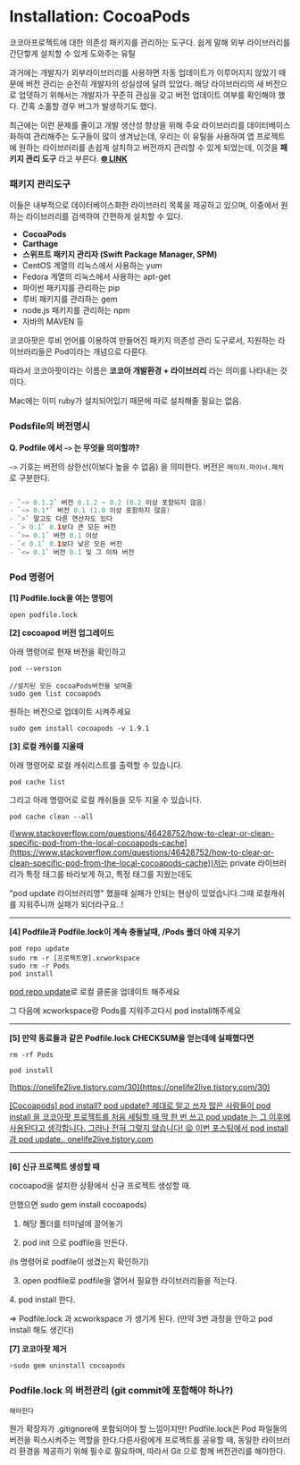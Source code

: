 # Installation: CocoaPods

코코아프로젝트에 대한 의존성 패키지를 관리하는 도구다. 쉽게 말해 외부 라이브러리를 간단핳게 설치할 수 있게 도와주는 유틸

과거에는 개발자가 외부라이브러리를 사용하면 자동 업데이트가 이루어지지 않았기 때문에 버전 관리는 순전히 개발자의 성실성에 달려 있었다. 해당 라이브러리의 새 버전으로 업뎃하기 위해서는 개발자가 꾸준히 관심을 갖고 버전 업데이트 여부를 확인해야 했다. 간혹 소홀할 경우 버그가 발생하기도 했다.

최근에는 이런 문제를 줄이고 개발 생산성 향상을 위해 주요 라이브러리를 데이터베이스화하여 관리해주는 도구들이 많이 생겨났는데, 우리는 이 유틸을 사용하여 앱 프로젝트에 원하는 라이브러리를 손쉽게 설치하고 버전까지 관리할 수 있게 되었는데, 이것을 **패키지 관리 도구** 라고 부른다.
**[🌐 LINK](https://cocoapods.org/)**

### 패키지 관리도구

이들은 내부적으로 데이터베이스화한 라이브러리 목록을 제공하고 있으며, 이중에서 원하는 라이브러리를 검색하여 간편하게 설치할 수 있다.

- **CocoaPods**
- **Carthage**
- **스위프트 패키지 관리자 (Swift Package Manager, SPM)**
- CentOS 계열의 리눅스에서 사용하는 yum
- Fedora 계열의 리눅스에서 사용하는 apt-get
- 파이썬 패키지를 관리하는 pip
- 루비 패키지를 관리하는 gem
- node.js 패키지를 관리하는 npm
- 자바의 MAVEN 등

코코아팟은 루비 언어를 이용하여 만들어진 패키지 의존성 관리 도구로서, 지원하는 라이브러리들은 Pod이라는 개념으로 다룬다.

따라서 코코아팟이라는 이름은 **코코아 개발환경 + 라이브러리** 라는 의미를 나타내는 것이다.

Mac에는 이미 ruby가 설치되어있기 때문에 따로 설치해줄 필요는 없음.

### Podsfile의 버전명시

**Q. Podfile 에서 `~>` 는 무엇을 의미할까?**

`~>` 기호는 버전의 상한선(이보다 높을 수 없음) 을 의미한다. 버전은 `메이저.마이너.패치`로 구분한다.

```swift

- `~> 0.1.2` 버전 0.1.2 ~ 0.2 (0.2 이상 포함되지 않음)
- `~> 0.1'` 버전 0.1 (1.0 이상 포함하지 않음)
- `>` 말고도 다른 연산자도 있다
- `> 0.1` 0.1보다 큰 모든 버전
- `>= 0.1` 버전 0.1 이상
- `< 0.1` 0.1보다 낮은 모든 버전
- `<= 0.1` 버전 0.1 및 그 이하 버전
```

### Pod 명령어

**[1] Podfile.lock을 여는 명렁어**

```
open podfile.lock
```

**[2] cocoapod 버전 업그레이드**

아래 명령어로 현재 버전을 확인하고

```
pod --version

//설치된 모든 cocoaPods버전을 보여줌
sudo gem list cocoapods
```

원하는 버전으로 업데이트 시켜주세요

```
sudo gem install cocoapods -v 1.9.1
```

**[3] 로컬 캐쉬를 지울때**

아래 명령어로 로컬 캐쉬리스트를 출력할 수 있습니다.

```
pod cache list
```

그리고 아래 명령어로 로컬 캐쉬들을 모두 지울 수 있습니다.

```
pod cache clean --all
```

([www.stackoverflow.com/questions/46428752/how-to-clear-or-clean-specific-pod-from-the-local-cocoapods-cache](https://www.stackoverflow.com/questions/46428752/how-to-clear-or-clean-specific-pod-from-the-local-cocoapods-cache))저는 private 라이브러리가 특정 태그를 바라보게 하고, 특정 태그를 지웠는데도

"pod update 라이브러리명" 했을때 실패가 안되는 현상이 있었습니다.그때 로컬캐쉬를 지워주니까 실패가 되더라구요..!

---

**[4] Podfile과 Podfile.lock이 계속 충돌날때, /Pods 폴더 아예 지우기**

```
pod repo update
sudo rm -r [프로젝트명].xcworkspace
sudo rm -r Pods
pod install
```

[pod repo update](https://guides.cocoapods.org/terminal/commands.html#pod_repo_update)로 로컬 클론을 업데이트 해주세요

그 다음에 xcworkspace랑 Pods를 지워주고다시 pod install해주세요

---

**[5] 만약 동료들과 같은 Podfile.lock CHECKSUM을 얻는데에 실패했다면**

```
rm -rf Pods
```

```
pod install
```

[https://onelife2live.tistory.com/30](https://onelife2live.tistory.com/30)

[
[Cocoapods] pod install? pod update? 제대로 알고 쓰자
많은 사람들이 pod install 을 코코아팟 프로젝트를 처음 세팅할 때 딱 한 번 쓰고 pod update 는 그 이후에 사용된다고 생각합니다. 그러나 전혀 그렇지 않습니다! 😝 이번 포스팅에서 pod install 과 pod update..
onelife2live.tistory.com](https://onelife2live.tistory.com/30)

---

**[6] 신규 프로젝트 생성할 때**

cocoapod을 설치한 상황에서 신규 프로젝트 생성할 때.

안했으면 sudo gem install cocoapods)

1. 해당 폴더를 터미널에 끌어놓기

2. pod init 으로 podfile을 만든다.

(ls 명령어로 podfile이 생겼는지 확인하기)

3. open podfile로 podfile을 열어서 필요한 라이브러리들을 적는다.

4. pod install 한다.

=> Podfile.lock 과 xcworkspace 가 생기게 된다. (만약 3번 과정을 안하고 pod install 해도 생긴다)

**[7] 코코아팟 제거**

```swift
>sudo gem uninstall cocoapods
```

### Podfile.lock 의 버전관리 (git commit에 포함해야 하나?)

`해야한다`

뭔가 확장자가 .gitignore에 포함되어야 할 느낌이지만! Podfile.lock은 Pod 파일들의 버전을 픽스시켜주는 역할을 한다.다른사람에게 프로젝트를 공유할 때, 동일한 라이브러리 환경을 제공하기 위해 필수로 필요하며, 따라서 Git 으로 함께 버전관리를 해야한다.
